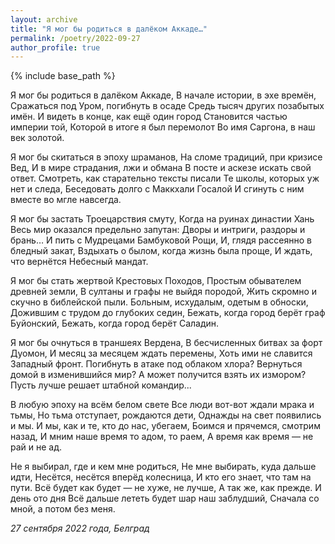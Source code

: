 ```yaml
---
layout: archive
title: "Я мог бы родиться в далёком Аккаде…"
permalink: /poetry/2022-09-27
author_profile: true
---
```


{% include base_path %}

Я мог бы родиться в далёком Аккаде,
В начале истории, в эхе времён,
Сражаться под Уром, погибнуть в осаде
Средь тысяч других позабытых имён.
И видеть в конце, как ещё один город
Становится частью империи той,
Которой в итоге я был перемолот
Во имя Саргона, в наш век золотой.

Я мог бы скитаться в эпоху шраманов,
На сломе традиций, при кризисе Вед,
И в мире страдания, лжи и обмана
В посте и аскезе искать свой ответ.
Смотреть, как старательно тексты писали
Те школы, которых уж нет и следа,
Беседовать долго с Маккхали Госалой
И сгинуть с ним вместе во мгле навсегда.

Я мог бы застать Троецарствия смуту,
Когда на руинах династии Хань
Весь мир оказался предельно запутан:
Дворы и интриги, раздоры и брань…
И пить с Мудрецами Бамбуковой Рощи,
И, глядя рассеянно в бледный закат,
Вздыхать о былом, когда жизнь была проще,
И ждать, что вернётся Небесный мандат.

Я мог бы стать жертвой Крестовых Походов,
Простым обывателем древней земли,
В султаны и графы не выйдя породой,
Жить скромно и скучно в библейской пыли.
Больным, исхудалым, одетым в обноски,
Дожившим с трудом до глубоких седин,
Бежать, когда город берёт граф Буйонский,
Бежать, когда город берёт Саладин.

Я мог бы очнуться в траншеях Вердена,
В бесчисленных битвах за форт Дуомон,
И месяц за месяцем ждать перемены,
Хоть ими не славится Западный фронт.
Погибнуть в атаке под облаком хлора?
Вернуться домой в изменившийся мир?
А может получится взять их измором?
Пусть лучше решает штабной командир...

В любую эпоху на всём белом свете
Все люди вот-вот ждали мрака и тьмы,
Но тьма отступает, рождаются дети,
Однажды на свет появились и мы.
И мы, как и те, кто до нас, убегаем,
Боимся и прячемся, смотрим назад,
И мним наше время то адом, то раем,
А время как время — не рай и не ад.

Не я выбирал, где и кем мне родиться,
Не мне выбирать, куда дальше идти,
Несётся, несётся вперёд колесница,
И кто его знает, что там на пути.
Всё будет как будет — не хуже, не лучше,
А так же, как прежде. И день ото дня
Всё дальше лететь будет шар наш заблудший,
Сначала со мной, а потом без меня.

<i>27 сентября 2022 года,</i>
<i>Белград</i>